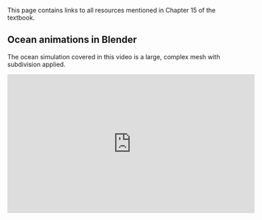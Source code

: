 
This page contains links to all resources mentioned in Chapter 15 of the
textbook.

## Ocean animations in Blender

The ocean simulation covered in this video is a large, complex mesh with
subdivision applied.

<iframe width="560" height="315" src="https://www.youtube.com/embed/hmfTCe1KDzw" frameborder="0" allowfullscreen></iframe>
